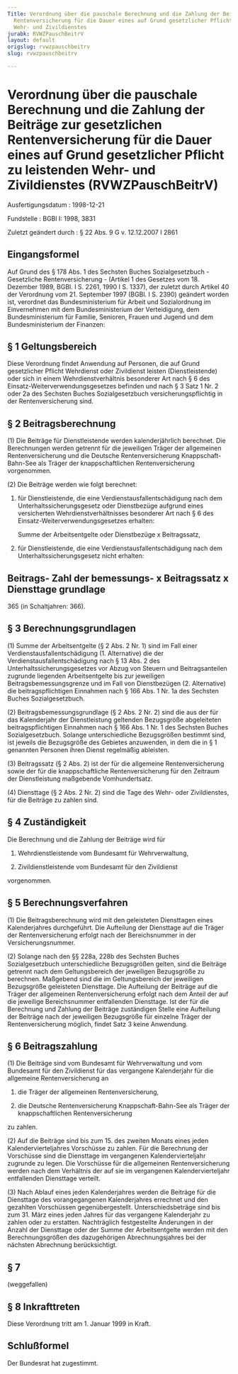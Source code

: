```yaml
---
Title: Verordnung über die pauschale Berechnung und die Zahlung der Beiträge zur gesetzlichen
  Rentenversicherung für die Dauer eines auf Grund gesetzlicher Pflicht zu leistenden
  Wehr- und Zivildienstes
jurabk: RVWZPauschBeitrV
layout: default
origslug: rvwzpauschbeitrv
slug: rvwzpauschbeitrv

---
```


# Verordnung über die pauschale Berechnung und die Zahlung der Beiträge zur gesetzlichen Rentenversicherung für die Dauer eines auf Grund gesetzlicher Pflicht zu leistenden Wehr- und Zivildienstes (RVWZPauschBeitrV)

Ausfertigungsdatum
:   1998-12-21

Fundstelle
:   BGBl I: 1998, 3831

Zuletzt geändert durch
:   § 22 Abs. 9 G v. 12.12.2007 I 2861


## Eingangsformel

Auf Grund des § 178 Abs. 1 des Sechsten Buches Sozialgesetzbuch -
Gesetzliche Rentenversicherung - (Artikel 1 des Gesetzes vom 18.
Dezember 1989, BGBl. I S. 2261, 1990 I S. 1337), der zuletzt durch
Artikel 40 der Verordnung vom 21. September 1997 (BGBl. I S. 2390)
geändert worden ist, verordnet das Bundesministerium für Arbeit und
Sozialordnung im Einvernehmen mit dem Bundesministerium der
Verteidigung, dem Bundesministerium für Familie, Senioren, Frauen und
Jugend und dem Bundesministerium der Finanzen:


## § 1 Geltungsbereich

Diese Verordnung findet Anwendung auf Personen, die auf Grund
gesetzlicher Pflicht Wehrdienst oder Zivildienst leisten
(Dienstleistende) oder sich in einem Wehrdienstverhältnis besonderer
Art nach § 6 des Einsatz-Weiterverwendungsgesetzes befinden und nach §
3 Satz 1 Nr. 2 oder 2a des Sechsten Buches Sozialgesetzbuch
versicherungspflichtig in der Rentenversicherung sind.


## § 2 Beitragsberechnung

(1) Die Beiträge für Dienstleistende werden kalenderjährlich
berechnet. Die Berechnungen werden getrennt für die jeweiligen Träger
der allgemeinen Rentenversicherung und die Deutsche Rentenversicherung
Knappschaft-Bahn-See als Träger der knappschaftlichen
Rentenversicherung vorgenommen.

(2) Die Beiträge werden wie folgt berechnet:

1.  für Dienstleistende, die eine Verdienstausfallentschädigung nach dem
    Unterhaltssicherungsgesetz oder Dienstbezüge aufgrund eines
    versicherten Wehrdienstverhältnisses besonderer Art nach § 6 des
    Einsatz-Weiterverwendungsgesetzes erhalten:

    Summe der Arbeitsentgelte oder Dienstbezüge x Beitragssatz,


2.  für Dienstleistende, die eine Verdienstausfallentschädigung nach dem
    Unterhaltssicherungsgesetz nicht erhalten:



Beitrags-                            Zahl der
bemessungs-   x   Beitragssatz   x   Diensttage
grundlage
-----------------------------------------------
365 (in Schaltjahren: 366).


## § 3 Berechnungsgrundlagen

(1) Summe der Arbeitsentgelte (§ 2 Abs. 2 Nr. 1) sind im Fall einer
Verdienstausfallentschädigung (1. Alternative) die der
Verdienstausfallentschädigung nach § 13 Abs. 2 des
Unterhaltssicherungsgesetzes vor Abzug von Steuern und
Beitragsanteilen zugrunde liegenden Arbeitsentgelte bis zur jeweiligen
Beitragsbemessungsgrenze und im Fall von Dienstbezügen (2.
Alternative) die beitragspflichtigen Einnahmen nach § 166 Abs. 1 Nr.
1a des Sechsten Buches Sozialgesetzbuch.

(2) Beitragsbemessungsgrundlage (§ 2 Abs. 2 Nr. 2) sind die aus der
für das Kalenderjahr der Dienstleistung geltenden Bezugsgröße
abgeleiteten beitragspflichtigen Einnahmen nach § 166 Abs. 1 Nr. 1 des
Sechsten Buches Sozialgesetzbuch. Solange unterschiedliche
Bezugsgrößen bestimmt sind, ist jeweils die Bezugsgröße des Gebietes
anzuwenden, in dem die in § 1 genannten Personen ihren Dienst
regelmäßig ableisten.

(3) Beitragssatz (§ 2 Abs. 2) ist der für die allgemeine
Rentenversicherung sowie der für die knappschaftliche
Rentenversicherung für den Zeitraum der Dienstleistung maßgebende
Vomhundertsatz.

(4) Diensttage (§ 2 Abs. 2 Nr. 2) sind die Tage des Wehr- oder
Zivildienstes, für die Beiträge zu zahlen sind.


## § 4 Zuständigkeit

Die Berechnung und die Zahlung der Beiträge wird für

1.  Wehrdienstleistende vom Bundesamt für Wehrverwaltung,


2.  Zivildienstleistende vom Bundesamt für den Zivildienst



vorgenommen.


## § 5 Berechnungsverfahren

(1) Die Beitragsberechnung wird mit den geleisteten Diensttagen eines
Kalenderjahres durchgeführt. Die Aufteilung der Diensttage auf die
Träger der Rentenversicherung erfolgt nach der Bereichsnummer in der
Versicherungsnummer.

(2) Solange nach den §§ 228a, 228b des Sechsten Buches
Sozialgesetzbuch unterschiedliche Bezugsgrößen gelten, sind die
Beiträge getrennt nach dem Geltungsbereich der jeweiligen Bezugsgröße
zu berechnen. Maßgebend sind die im Geltungsbereich der jeweiligen
Bezugsgröße geleisteten Diensttage. Die Aufteilung der Beiträge auf
die Träger der allgemeinen Rentenversicherung erfolgt nach dem Anteil
der auf die jeweilige Bereichsnummer entfallenden Diensttage. Ist der
für die Berechnung und Zahlung der Beiträge zuständigen Stelle eine
Aufteilung der Beiträge nach der jeweiligen Bezugsgröße für einzelne
Träger der Rentenversicherung möglich, findet Satz 3 keine Anwendung.


## § 6 Beitragszahlung

(1) Die Beiträge sind vom Bundesamt für Wehrverwaltung und vom
Bundesamt für den Zivildienst für das vergangene Kalenderjahr für die
allgemeine Rentenversicherung an

1.  die Träger der allgemeinen Rentenversicherung,


2.  die Deutsche Rentenversicherung Knappschaft-Bahn-See als Träger der
    knappschaftlichen Rentenversicherung



zu zahlen.

(2) Auf die Beiträge sind bis zum 15. des zweiten Monats eines jeden
Kalendervierteljahres Vorschüsse zu zahlen. Für die Berechnung der
Vorschüsse sind die Diensttage im vergangenen Kalendervierteljahr
zugrunde zu legen. Die Vorschüsse für die allgemeinen
Rentenversicherung werden nach dem Verhältnis der auf sie im
vergangenen Kalendervierteljahr entfallenden Diensttage verteilt.

(3) Nach Ablauf eines jeden Kalenderjahres werden die Beiträge für die
Diensttage des vorangegangenen Kalenderjahres errechnet und den
gezahlten Vorschüssen gegenübergestellt. Unterschiedsbeträge sind bis
zum 31. März eines jeden Jahres für das vergangene Kalenderjahr zu
zahlen oder zu erstatten. Nachträglich festgestellte Änderungen in der
Anzahl der Diensttage oder der Summe der Arbeitsentgelte werden mit
den Berechnungsgrößen des dazugehörigen Abrechnungsjahres bei der
nächsten Abrechnung berücksichtigt.


## § 7

(weggefallen)


## § 8 Inkrafttreten

Diese Verordnung tritt am 1. Januar 1999 in Kraft.


## Schlußformel

Der Bundesrat hat zugestimmt.

